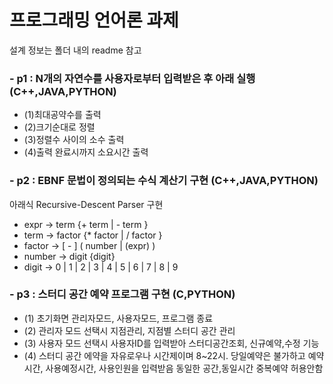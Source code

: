 # 프로그래밍 언어론 과제

설계 정보는 폴더 내의 readme 참고

### - p1 : N개의 자연수를 사용자로부터 입력받은 후 아래 실행 (C++,JAVA,PYTHON)
  - (1)최대공약수를 출력 
  - (2)크기순대로 정렬 
  - (3)정렬수 사이의 소수 출력 
  - (4)출력 완료시까지 소요시간 출력

### - p2 : EBNF 문법이 정의되는 수식 계산기 구현 (C++,JAVA,PYTHON)
아래식 Recursive-Descent Parser 구현
-  expr → term {+ term | - term }
- term → factor {* factor | / factor } 
- factor → [ - ] ( number | (expr) ) 
- number → digit {digit} 
- digit → 0 | 1 | 2 | 3 | 4 | 5 | 6 | 7 | 8 | 9

### - p3 : 스터디 공간 예약 프로그램 구현 (C,PYTHON)
  - (1) 초기화면 관리자모드, 사용자모드, 프로그램 종료
  - (2) 관리자 모드 선택시 지점관리, 지점별 스터디 공간 관리
  - (3) 사용자 모드 선택시 사용자ID를 입력받아 스터디공간조회, 신규예약,수정 기능
  - (4) 스터디 공간 에약을 자유로우나 시간제이며 8~22시. 당일예약은 불가하고 예약시간, 사용예정시간, 사용인원을 입력받음 동일한 공간,동일시간 중복예약 허용안함
 
